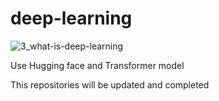 # deep-learning


![3_what-is-deep-learning](https://github.com/mehranbahramm/deep-learning/assets/130790790/db918cb6-6426-41de-abf5-082f4969a765)

Use Hugging face and Transformer model 


This repositories will be updated and completed
